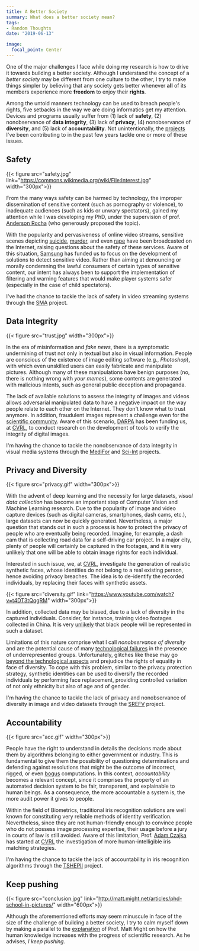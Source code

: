 ```yaml
---
title: A Better Society
summary: What does a better society mean?
tags:
- Random Thoughts
date: "2019-06-13"

image:
  focal_point: Center
---
```

One of the major challenges I face while doing my research is how to drive it towards building a better society.
Although I understand the concept of a *better society* may be different from one culture to the other, I try to make things simpler by believing that any society gets better whenever **all** of its members experience more **freedom** to enjoy their **rights**. 

Among the untold manners technology can be used to breach people's rights, five setbacks in the way we are doing informatics get my attention.
Devices and programs usually suffer from (1) lack of **safety**, (2) nonobservance of **data integrity**, (3) lack of **privacy**, (4) nonobservance of **diversity**, and (5) lack of **accountability**.
Not unintentionally, the [projects](/#projects) I've been contributing to in the past few years tackle one or more of these issues.


## Safety
{{< figure src="safety.jpg" link="https://commons.wikimedia.org/wiki/File:Interest.jpg"  width="300px">}}

From the many ways safety can be harmed by technology, the improper dissemination of sensitive content (such as pornography or violence), to inadequate audiences (such as kids or unwary spectators), gained my attention while I was developing my PhD, under the supervision of prof. [Anderson Rocha](https://www.ic.unicamp.br/~rocha/index.html) (who generously proposed the topic).

With the popularity and pervasiveness of online video streams, sensitive scenes depicting [suicide](https://www.washingtonpost.com/news/the-intersect/wp/2017/01/15/a-12-year-old-girl-live-streamed-her-suicide-it-took-two-weeks-for-facebook-to-take-the-video-down/?utm_term=.ea8124e4a0e9), [murder](https://www.cnn.com/videos/us/2016/06/17/man-shot-killed-while-live-streaming-orig-vstan-dlewis.cnn), and even [rape](https://www.nytimes.com/2016/04/19/us/periscope-rape-case-columbus-ohio-video-livestreaming.html) have been broadcasted on the Internet, raising questions about the safety of these services.
Aware of this situation, [Samsung](https://www.samsung.com/br/) has funded us to focus on the development of solutions to detect sensitive video.
Rather than aiming at denouncing or morally condemning the lawful consumers of certain types of sensitive content, our intent has always been to support the implementation of filtering and warning features that would make player systems safer (especially in the case of child spectators).

I've had the chance to tackle the lack of safety in video streaming systems through the [SMA](/project/sma) project.


## Data Integrity
{{< figure src="trust.jpg" width="300px">}}

In the era of misinformation and *fake news*, there is a symptomatic undermining of trust not only in textual but also in visual information.
People are conscious of the existence of image editing software (e.g., *Photoshop*), with which even unskilled users can easily fabricate and manipulate pictures.
Although many of these manipulations have benign purposes (no, there is nothing wrong with *your memes*), some contents are generated with malicious intents, such as general public deception and propaganda.

The lack of available solutions to assess the integrity of images and videos allows adversarial manipulated data to have a negative impact on the way people relate to each other on the Internet.
They don't know what to trust anymore.
In addition, fraudulent images represent a challenge even for the [scientific community](https://www.nature.com/articles/s41419-018-0430-3).
Aware of this scenario, [DARPA](https://www.darpa.mil/program/media-forensics) has been funding us, at [CVRL](https://cvrl.nd.edu/), to conduct research on the development of tools to verify the integrity of digital images.

I'm having the chance to tackle the nonobservance of data integrity in visual media systems through the [MediFor](/project/medifor) and [Sci-Int](/project/sciint) projects.


## Privacy and Diversity
{{< figure src="privacy.gif" width="300px">}}

With the advent of deep learning and the necessity for large datasets, *visual data collection* has become an important step of Computer Vision and Machine Learning research.
Due to the popularity of image and video capture devices (such as digital cameras, smartphones, dash cams, etc.), large datasets can now be quickly generated.
Nevertheless, a major question that stands out in such a process is how to protect the privacy of people who are eventually being recorded.
Imagine, for example, a dash cam that is collecting road data for a self-driving car project.
In a major city, plenty of people will certainly be captured in the footages, and it is very unlikely that one will be able to obtain image rights for each individual.

Interested in such issue, we, at [CVRL](https://cvrl.nd.edu/), investigate the generation of realistic synthetic faces, whose identities do not belong to a real existing person, hence avoiding privacy breaches.
The idea is to de-identify the recorded individuals, by replacing their faces with synthetic assets.

{{< figure src="diversity.gif" link="https://www.youtube.com/watch?v=t4DT3tQqgRM" width="300px">}}

In addition, collected data may be biased, due to a lack of diversity in the captured individuals.
Consider, for instance, training video footages collected in China.
It is very [unlikely](https://www.nationalgeographic.com/travel/destinations/asia/china/black-tourist-china/) that black people will be represented in such a dataset.

Limitations of this nature comprise what I call *nonobservance of diversity* and are the potential cause of many [technological failures](http://www.cnn.com/2009/TECH/12/22/hp.webcams/index.html) in the presence of underrepresented groups.
Unfortunately, glitches like these may go [beyond the technological aspects](https://www.forbes.com/sites/mzhang/2015/07/01/google-photos-tags-two-african-americans-as-gorillas-through-facial-recognition-software/#41ebc8e8713d) and prejudice the rights of equality in face of diversity.
To cope with this problem, similar to the privacy protection strategy, synthetic identities can be used to diversify the recorded individuals by performing face replacement, providing controlled variation of not only ethnicity but also of age and of gender.

I'm having the chance to tackle the lack of privacy and nonobservance of diversity in image and video datasets through the [SREFV](/project/srefv) project.


## Accountability
{{< figure src="acc.gif" width="300px">}}

People have the right to understand in details the decisions made about them by algorithms belonging to either government or industry.
This is fundamental to give them the possibility of questioning determinations and defending against resolutions that might be the outcome of incorrect, rigged, or even [bogus](https://www.youtube.com/watch?v=rga2-d1oi30) computations.
In this context, *accountability* becomes a relevant concept, since it comprises the property of an automated decision system to be fair, transparent, and explainable to human beings.
As a consequence, the more accountable a system is, the more audit power it gives to people.

Within the field of Biometrics, traditional iris recognition solutions are well known for constituting very reliable methods of identity verification.
Nevertheless, since they are not human-friendly enough to convince people who do not possess image processing expertise, their usage before a jury in courts of law is still avoided.
Aware of this limitation, Prof. [Adam Czajka](https://engineering.nd.edu/profiles/aczajka) has started at [CVRL](https://cvrl.nd.edu/) the investigation of more human-intelligible iris matching strategies.

I'm having the chance to tackle the lack of accountability in iris recognition algorithms through the [TSHEPII](/project/tshepii) project.

## Keep pushing
{{< figure src="conclusion.jpg" link="http://matt.might.net/articles/phd-school-in-pictures/" width="600px">}}

Although the aforementioned efforts may seem minuscule in face of the size of the challenge of building a better society, I try to calm myself down by making a parallel to the [explanation](http://matt.might.net/articles/phd-school-in-pictures/) of Prof. Matt Might on how the human knowledge increases with the progress of scientific research.
As he advises, *I keep pushing*.
